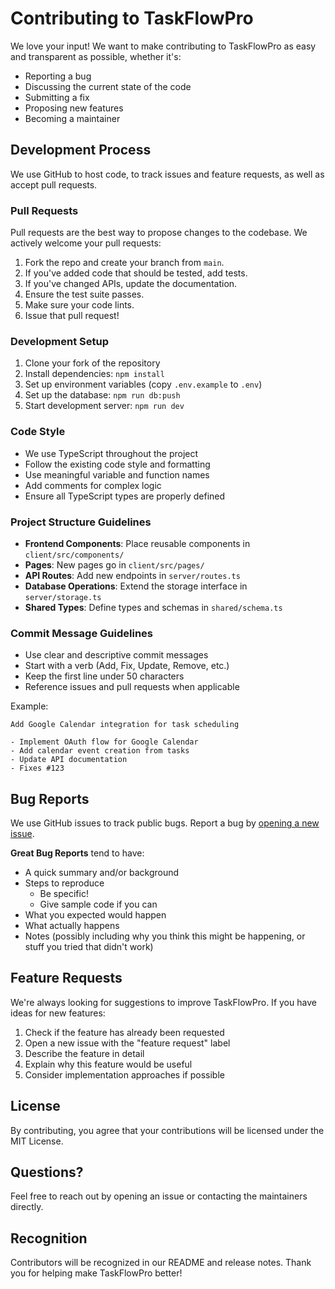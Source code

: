 # Contributing to TaskFlowPro

We love your input! We want to make contributing to TaskFlowPro as easy and transparent as possible, whether it's:

- Reporting a bug
- Discussing the current state of the code
- Submitting a fix
- Proposing new features
- Becoming a maintainer

## Development Process

We use GitHub to host code, to track issues and feature requests, as well as accept pull requests.

### Pull Requests

Pull requests are the best way to propose changes to the codebase. We actively welcome your pull requests:

1. Fork the repo and create your branch from `main`.
2. If you've added code that should be tested, add tests.
3. If you've changed APIs, update the documentation.
4. Ensure the test suite passes.
5. Make sure your code lints.
6. Issue that pull request!

### Development Setup

1. Clone your fork of the repository
2. Install dependencies: `npm install`
3. Set up environment variables (copy `.env.example` to `.env`)
4. Set up the database: `npm run db:push`
5. Start development server: `npm run dev`

### Code Style

- We use TypeScript throughout the project
- Follow the existing code style and formatting
- Use meaningful variable and function names
- Add comments for complex logic
- Ensure all TypeScript types are properly defined

### Project Structure Guidelines

- **Frontend Components**: Place reusable components in `client/src/components/`
- **Pages**: New pages go in `client/src/pages/`
- **API Routes**: Add new endpoints in `server/routes.ts`
- **Database Operations**: Extend the storage interface in `server/storage.ts`
- **Shared Types**: Define types and schemas in `shared/schema.ts`

### Commit Message Guidelines

- Use clear and descriptive commit messages
- Start with a verb (Add, Fix, Update, Remove, etc.)
- Keep the first line under 50 characters
- Reference issues and pull requests when applicable

Example:
```
Add Google Calendar integration for task scheduling

- Implement OAuth flow for Google Calendar
- Add calendar event creation from tasks
- Update API documentation
- Fixes #123
```

## Bug Reports

We use GitHub issues to track public bugs. Report a bug by [opening a new issue](https://github.com/yourusername/taskflowpro/issues).

**Great Bug Reports** tend to have:

- A quick summary and/or background
- Steps to reproduce
  - Be specific!
  - Give sample code if you can
- What you expected would happen
- What actually happens
- Notes (possibly including why you think this might be happening, or stuff you tried that didn't work)

## Feature Requests

We're always looking for suggestions to improve TaskFlowPro. If you have ideas for new features:

1. Check if the feature has already been requested
2. Open a new issue with the "feature request" label
3. Describe the feature in detail
4. Explain why this feature would be useful
5. Consider implementation approaches if possible

## License

By contributing, you agree that your contributions will be licensed under the MIT License.

## Questions?

Feel free to reach out by opening an issue or contacting the maintainers directly.

## Recognition

Contributors will be recognized in our README and release notes. Thank you for helping make TaskFlowPro better!